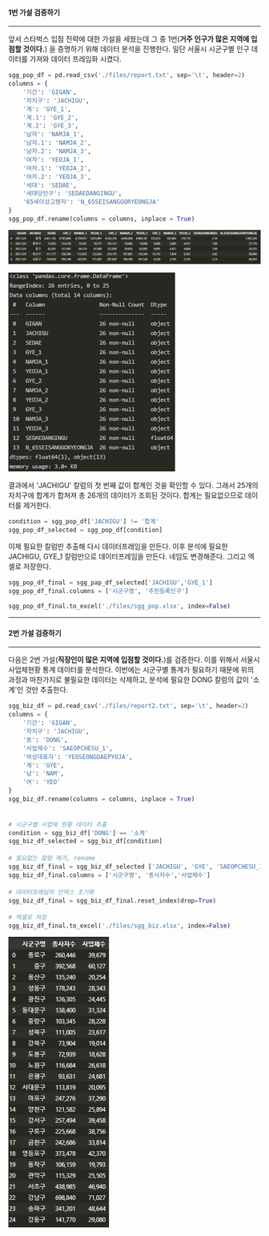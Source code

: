 #### 1번 가설 검증하기

---

앞서 스타벅스 입점 전략에 대한 가설을 세웠는데 그 중 1번(**거주 인구가 많은 지역에 입점할 것이다.**) 을 증명하기 위해 데이터 분석을 진행한다. 일단 서울시 시군구별 인구 데이터를 가져와 데이터 프레임화 시켰다.

```python
sgg_pop_df = pd.read_csv('./files/report.txt', sep='\t', header=2)
columns = {
    '기간': 'GIGAN',
    '자치구': 'JACHIGU',
    '계': 'GYE_1',
    '계.1': 'GYE_2',
    '계.2': 'GYE_3',
    '남자': 'NAMJA_1',
    '남자.1': 'NAMJA_2',
    '남자.2': 'NAMJA_3',
    '여자': 'YEOJA_1',
    '여자.1': 'YEOJA_2',
    '여자.2': 'YEOJA_3',
    '세대': 'SEDAE',
    '세대당인구': 'SEDAEDANGINGU',
    '65세이상고령자': 'N_65SEISANGGORYEONGJA'
}
sgg_pop_df.rename(columns = columns, inplace = True)
```

![image-20220119152146707](assets/subject06_2/image-20220119152146707.png)

![image-20220119152622671](assets/subject06_2/image-20220119152622671.png)

결과에서 'JACHIGU' 칼럼의 첫 번째 값이 합계인 것을 확인할 수 있다. 그래서 25개의 자치구에 합계가 합쳐져 총 26개의 데이터가 조회된 것이다. 합계는 필요없으므로 데이터를 제거한다.

```python
condition = sgg_pop_df['JACHIGU'] != '합계'
sgg_pop_df_selected = sgg_pop_df[condition]
```

이제 필요한 칼럼만 추출해 다시 데이터프레임을 만든다. 이후 분석에 필요한 JACHIGU, GYE_1 칼럼만으로 데이터프레임을 만든다. 네임도 변경해준다. 그리고 엑셀로 저장한다.

```python
sgg_pop_df_final = sgg_pap_df_selected['JACHIGU','GYE_1']
sgg_pop_df_final.columns = ['시군구명', '주민등록인구']
```

```python
sgg_pop_df_final.to_excel('./files/sgg_pop.xlsx', index=False)
```

---



#### 2번 가설 검증하기

---

다음은 2번 가설(**직장인이 많은 지역에 입점할 것이다.**)를 검증한다. 이를 위해서 서울시 사업체현황 통계 데이터를 분석한다. 이번에는 시군구별 통계가 필요하기 때문에 위의 과정과 마찬가지로 불필요한 데이터는 삭제하고, 분석에 필요한 DONG 칼럼의 값이 '소계'인 것만 추출한다.

``` python
sgg_biz_df = pd.read_csv('./files/report2.txt', sep='\t', header=2)
columns = {
    '기간': 'GIGAN',
    '자치구': 'JACHIGU',
    '동': 'DONG',
    '사업체수': 'SAEOPCHESU_1',
    '여성대표자': 'YEOSEONGDAEPYOJA',
    '계': 'GYE',
    '남': 'NAM',
    '여': 'YEO'
}
sgg_biz_df.rename(columns = columns, inplace = True)


# 시군구별 사업체 현황 데이터 추출
condition = sgg_biz_df['DONG'] == '소계'
sgg_biz_df_selected = sgg_biz_df[condition]

# 필요없는 칼럼 제거, rename
sgg_biz_df_final = sgg_biz_df_selected ['JACHIGU', 'GYE', 'SAEOPCHESU_1']
sgg_biz_df_final.columns = ['시군구명', '종사자수','사업체수']

# 데이터프레임의 인덱스 초기화
sgg_biz_df_final = sgg_biz_df_final.reset_index(drop=True)

# 엑셀로 저장
sgg_biz_df_final.to_excel('./files/sgg_biz.xlsx', index=False)
```

![image-20220119154000720](assets/subject06_2/image-20220119154000720.png)
